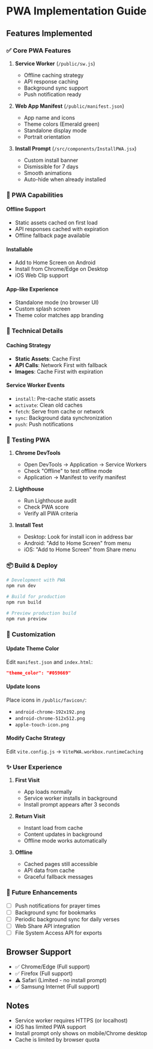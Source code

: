 # PWA Implementation Guide

## Features Implemented

### ✅ Core PWA Features

1. **Service Worker** (`/public/sw.js`)

   - Offline caching strategy
   - API response caching
   - Background sync support
   - Push notification ready

2. **Web App Manifest** (`/public/manifest.json`)

   - App name and icons
   - Theme colors (Emerald green)
   - Standalone display mode
   - Portrait orientation

3. **Install Prompt** (`/src/components/InstallPWA.jsx`)
   - Custom install banner
   - Dismissible for 7 days
   - Smooth animations
   - Auto-hide when already installed

### 📱 PWA Capabilities

#### Offline Support

- Static assets cached on first load
- API responses cached with expiration
- Offline fallback page available

#### Installable

- Add to Home Screen on Android
- Install from Chrome/Edge on Desktop
- iOS Web Clip support

#### App-like Experience

- Standalone mode (no browser UI)
- Custom splash screen
- Theme color matches app branding

### 🔧 Technical Details

#### Caching Strategy

- **Static Assets**: Cache First
- **API Calls**: Network First with fallback
- **Images**: Cache First with expiration

#### Service Worker Events

- `install`: Pre-cache static assets
- `activate`: Clean old caches
- `fetch`: Serve from cache or network
- `sync`: Background data synchronization
- `push`: Push notifications

### 🚀 Testing PWA

1. **Chrome DevTools**

   - Open DevTools → Application → Service Workers
   - Check "Offline" to test offline mode
   - Application → Manifest to verify manifest

2. **Lighthouse**

   - Run Lighthouse audit
   - Check PWA score
   - Verify all PWA criteria

3. **Install Test**
   - Desktop: Look for install icon in address bar
   - Android: "Add to Home Screen" from menu
   - iOS: "Add to Home Screen" from Share menu

### 📦 Build & Deploy

```bash
# Development with PWA
npm run dev

# Build for production
npm run build

# Preview production build
npm run preview
```

### 🎨 Customization

#### Update Theme Color

Edit `manifest.json` and `index.html`:

```json
"theme_color": "#059669"
```

#### Update Icons

Place icons in `/public/favicon/`:

- `android-chrome-192x192.png`
- `android-chrome-512x512.png`
- `apple-touch-icon.png`

#### Modify Cache Strategy

Edit `vite.config.js` → `VitePWA.workbox.runtimeCaching`

### ✨ User Experience

1. **First Visit**

   - App loads normally
   - Service worker installs in background
   - Install prompt appears after 3 seconds

2. **Return Visit**

   - Instant load from cache
   - Content updates in background
   - Offline mode works automatically

3. **Offline**
   - Cached pages still accessible
   - API data from cache
   - Graceful fallback messages

### 🔔 Future Enhancements

- [ ] Push notifications for prayer times
- [ ] Background sync for bookmarks
- [ ] Periodic background sync for daily verses
- [ ] Web Share API integration
- [ ] File System Access API for exports

## Browser Support

- ✅ Chrome/Edge (Full support)
- ✅ Firefox (Full support)
- ⚠️ Safari (Limited - no install prompt)
- ✅ Samsung Internet (Full support)

## Notes

- Service worker requires HTTPS (or localhost)
- iOS has limited PWA support
- Install prompt only shows on mobile/Chrome desktop
- Cache is limited by browser quota
